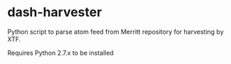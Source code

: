 dash-harvester
==============

Python script to parse  atom feed from Merritt repository for harvesting by XTF.

Requires Python 2.7.x to be installed

